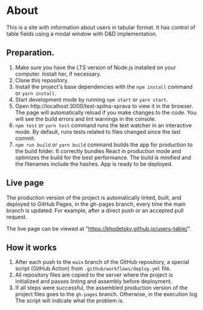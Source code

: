 # About

This is a site with information about users in tabular format. It has control of table fields using a modal window with D&D implementation.

## Preparation.

1. Make sure you have the LTS version of Node.js installed on your computer.
   Install her, if necessary.
2. Clone this repository.
3. Install the project's base dependencies with the `npm install` command or
   `yarn install`.
4. Start development mode by running `npm start` or `yarn start`.
5. Open http://localhost:3000/test-spilna-sprava to view it in the browser. The
   page will automatically reload if you make changes to the code. You will see
   the build errors and lint warnings in the console.
6. `npm test` or `yarn test` command runs the test watcher in an interactive
   mode. By default, runs tests related to files changed since the last commit.
7. `npm run build` or `yarn build` command builds the app for production to the
   build folder. It correctly bundles React in production mode and optimizes the
   build for the best performance. The build is minified and the filenames
   include the hashes. App is ready to be deployed.

## Live page

The production version of the project is automatically linted, built, and
deployed to GitHub Pages, in the gh-pages branch, every time the main branch is
updated. For example, after a direct push or an accepted pull request.

The live page can be viewed at
"https://khodetsky.github.io/users-table/".

## How it works

1. After each push to the `main` branch of the GitHub repository, a special
   script (GitHub Action) from `.github/workflows/deploy.yml` file.
2. All repository files are copied to the server where the project is
   initialized and passes linting and assembly before deployment.
3. If all steps were successful, the assembled production version of the project
   files goes to the `gh-pages` branch. Otherwise, in the execution log The
   script will indicate what the problem is.
